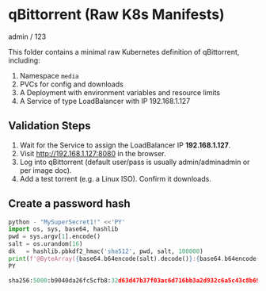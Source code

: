 # qBittorrent (Raw K8s Manifests)

admin / 123

This folder contains a minimal raw Kubernetes definition of qBittorrent,
including:

1. Namespace `media`
2. PVCs for config and downloads
3. A Deployment with environment variables and resource limits
4. A Service of type LoadBalancer with IP 192.168.1.127

## Validation Steps

1. Wait for the Service to assign the LoadBalancer IP **192.168.1.127**.
2. Visit <http://192.168.1.127:8080> in the browser.
3. Log into qBittorrent (default user/pass is usually admin/adminadmin or per image doc).
4. Add a test torrent (e.g. a Linux ISO). Confirm it downloads.

## Create a password hash

```python
python - "MySuperSecret1!" <<'PY'
import os, sys, base64, hashlib
pwd = sys.argv[1].encode()
salt = os.urandom(16)
dk   = hashlib.pbkdf2_hmac('sha512', pwd, salt, 100000)
print(f'@ByteArray({base64.b64encode(salt).decode()}:{base64.b64encode(dk).decode()})')
PY

sha256:5000:b9040da26fc5cfb8:32d63d47b37f03ac6d716bb3a2d932c6a5c43c8b69215444e0588928fae9eae7
```
